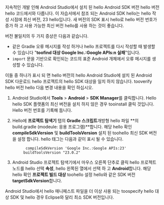 지속적인 개발 인해 Android Studio에서 설치 된 hello Android SDK 버전 hello 버전 hello 코드에서와 다릅니다. 이 자습서에서 참조 되는 Android SDK hello는 hello 작성 시점에 최신 버전, 23 hello입니다. 새 버전의 SDK 표시 hello로 hello 버전 번호가 증가 하 고 사용 가능한 최신 버전 hello를 사용 하는 것이 좋습니다.

버전 불일치의 두 가지 증상은 다음과 같습니다.

- 같은 Gradle 오류 메시지를 작성 하거나 hello 프로젝트를 다시 작성할 때 발생할 수 있습니다 "**toofind 대상 Google Inc.:Google APIs:n 실패**"입니다.
- `import` 문을 기반으로 확인되는 코드의 표준 Android 개체에서 오류 메시지를 생성할 수 있습니다.

이들 중 하나가 표시 되 면 hello 버전의 hello Android Studio에 설치 된 Android SDK 다운로드 hello 프로젝트의 hello SDK 대상을 일치 하지 않습니다. tooverify hello 버전 hello 다음 변경 내용을 확인 하십시오.

1. Android Studio에서 **Tools** > **Android** > **SDK Manager**를 클릭합니다. Hello hello SDK 플랫폼의 최신 버전을 설치 하지 않은 경우 tooinstall 클릭 것입니다. Hello 버전 번호를 기록해 둡니다.
2. Hello에 **프로젝트 탐색기** 탭의 **Gradle 스크립트**개방형 hello 파일 **의 build.gradle (modeule: 응용 프로그램)**합니다. 해당 hello 확인 **compileSdkVersion** 및 **buildToolsVersion** 설치 된 toohello 최신 SDK 버전을 설정 합니다. hello 태그는 다음과 같이 표시 될 수 있습니다.

             compileSdkVersion 'Google Inc.:Google APIs:23'
            buildToolsVersion "23.0.2"
3. Android Studio 프로젝트 탐색기에서 마우스 오른쪽 단추로 클릭 hello 프로젝트 노드를 hello 선택 **속성**, hello 왼쪽된 열에서 선택 하 고 **Android**합니다. 해당 hello 확인 **프로젝트 빌드 대상** toohello 설정 hello와 같은 SDK 버전 **targetSdkVersion**합니다.

Android Studio에서 hello 매니페스트 파일을 더 이상 사용 되는 toospecify hello 대상 SDK 및 hello 경우 Eclipse와 달리 최소 SDK 버전입니다.
